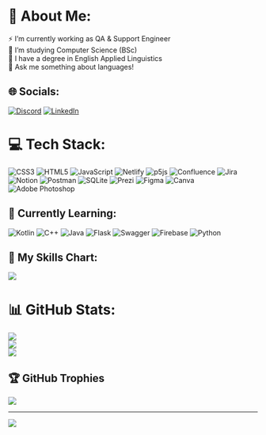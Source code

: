 # 💫 About Me:
⚡ I’m currently working as QA & Support Engineer<br>🔭 I’m studying Computer Science (BSc)<br>💫 I have a degree in English Applied Linguistics<br>
💬 Ask me something about languages!

## 🌐 Socials:
[![Discord](https://img.shields.io/badge/Discord-%237289DA.svg?logo=discord&logoColor=white)](htttps://discord.gg/vergissmeinnichtx#4391) [![LinkedIn](https://img.shields.io/badge/LinkedIn-%230077B5.svg?logo=linkedin&logoColor=white)](https://linkedin.com/in/lucreciaef) 

# 💻 Tech Stack:
![CSS3](https://img.shields.io/badge/css3-%231572B6.svg?style=flat-square&logo=css3&logoColor=white) ![HTML5](https://img.shields.io/badge/html5-%23E34F26.svg?style=flat-square&logo=html5&logoColor=white) ![JavaScript](https://img.shields.io/badge/javascript-%23323330.svg?style=flat-square&logo=javascript&logoColor=%23F7DF1E) ![Netlify](https://img.shields.io/badge/netlify-%23000000.svg?style=flat-square&logo=netlify&logoColor=#00C7B7) ![p5js](https://img.shields.io/badge/p5.js-ED225D?style=flat-square&logo=p5.js&logoColor=FFFFFF) ![Confluence](https://img.shields.io/badge/confluence-%23172BF4.svg?style=flat-square&logo=confluence&logoColor=white) ![Jira](https://img.shields.io/badge/jira-%230A0FFF.svg?style=flat-square&logo=jira&logoColor=white) ![Notion](https://img.shields.io/badge/Notion-%23000000.svg?style=flat-square&logo=notion&logoColor=white) ![Postman](https://img.shields.io/badge/Postman-FF6C37?style=flat-square&logo=postman&logoColor=white) ![SQLite](https://img.shields.io/badge/sqlite-%2307405e.svg?style=flat-square&logo=sqlite&logoColor=white) ![Prezi](https://img.shields.io/badge/Prezi-%23000000.svg?style=flat-square&logo=Prezi&logoColor=white) ![Figma](https://img.shields.io/badge/figma-%23F24E1E.svg?style=flat-square&logo=figma&logoColor=white)
![Canva](https://img.shields.io/badge/Canva-%2300C4CC.svg?style=flat-square&logo=Canva&logoColor=white) ![Adobe Photoshop](https://img.shields.io/badge/adobephotoshop-%2331A8FF.svg?style=flat-square&logo=adobephotoshop&logoColor=white) 

## 🌱 Currently Learning:
![Kotlin](https://img.shields.io/badge/kotlin-%230095D5.svg?style=flat-square&logo=kotlin&logoColor=white) ![C++](https://img.shields.io/badge/c++-%2300599C.svg?style=flat-square&logo=c%2B%2B&logoColor=white) ![Java](https://img.shields.io/badge/java-%23ED8B00.svg?style=flat-square&logo=java&logoColor=white) ![Flask](https://img.shields.io/badge/flask-%23000.svg?style=flat-square&logo=flask&logoColor=white) ![Swagger](https://img.shields.io/badge/-Swagger-%23Clojure?style=flat-square&logo=swagger&logoColor=white) ![Firebase](https://img.shields.io/badge/firebase-%23039BE5.svg?style=flat-square&logo=firebase) ![Python](https://img.shields.io/badge/python-3670A0?style=flat-square&logo=python&logoColor=ffdd54) 
 
## 🌱 My Skills Chart:
<img src="https://cr-skills-chart-widget.azurewebsites.net/api/api?username=lucreciaef&skills=JavaScript,Java,Python,C%2B%2B,HTML,CSS&width=700"
/>

# 📊 GitHub Stats:
![](https://github-readme-stats.vercel.app/api?username=lucreciaef&theme=tokyonight&hide_border=true&include_all_commits=true&count_private=true)<br/>
![](https://github-readme-streak-stats.herokuapp.com/?user=lucreciaef&theme=tokyonight&hide_border=true)<br/>
![](https://github-readme-stats.vercel.app/api/top-langs/?username=lucreciaef&theme=tokyonight&hide_border=true&include_all_commits=true&count_private=true&layout=compact)

## 🏆 GitHub Trophies
![](https://github-profile-trophy.vercel.app/?username=lucreciaef&theme=tokyonight&no-frame=true&no-bg=false&margin-w=4)

---
[![](https://visitcount.itsvg.in/api?id=lucreciaef&icon=0&color=6)](https://visitcount.itsvg.in)


<!-- Proudly created with GPRM ( https://gprm.itsvg.in ) -->
<!-- created at https://gprm.itsvg.in/ -->
